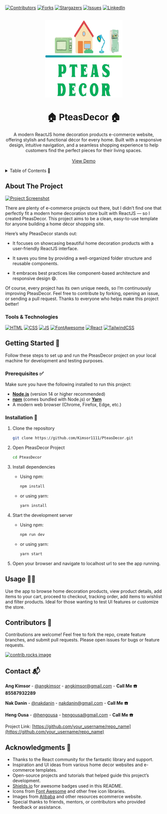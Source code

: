 [![Contributors][contributors-shield]][contributors-url]
[![Forks][forks-shield]][forks-url]
[![Stargazers][stars-shield]][stars-url]
[![Issues][issues-shield]][issues-url]
[![LinkedIn][linkedin-shield]][linkedin-url]

<!-- PROJECT LOGO -->
<br />
<div align="center">
  <a href="https://github.com/Kimsor1111/PteasDecor">
    <img src="src/assets/Logo/PteasDecor.png" alt="Logo" width="250" height="250">
  </a>

  <h1 align="center">🏠 PteasDecor 🏠</h1>

  <p align="center">
    A modern ReactJS home decoration products e-commerce website, offering stylish and functional décor for every home.
    Built with a responsive design, intuitive navigation, and a seamless shopping experience to help customers find the perfect pieces for their living spaces.
    <br />
    <br />
    <a href="https://github.com/Kimsor1111/PteasDecor">View Demo</a>
  </p>
</div>

<!-- TABLE OF CONTENTS -->
<details>
  <summary>Table of Contents 📑</summary> 
  <ol>
    <li>
      <a href="#about-the-project">About The Project</a> 📖
      <ul>
        <li><a href="#built-with">Built With 🛠️</a></li>
      </ul>
    </li>
    <li>
      <a href="#getting-started">Getting Started 🚀</a>
      <ul>
        <li><a href="#prerequisites">Prerequisites ✅</a></li>
        <li><a href="#installation">Installation 💾</a></li>
      </ul>
    </li>
    <li><a href="#usage">Usage 🧑‍💻</a></li>
    <li><a href="#roadmap">Roadmap 🛤️</a></li>
    <li><a href="#contributing">Contributing 🤝</a></li>
    <li><a href="#license">License 📜</a></li>
    <li><a href="#contact">Contact 📬</a></li>
    <li><a href="#acknowledgments">Acknowledgments 🙏</a></li>
  </ol>
</details>




<!-- ABOUT THE PROJECT -->
<p id="about-the-project">
</p>

## About The Project
[![Project Screenshot][project-screenshot]](https://example.com)

  There are plenty of e-commerce projects out there, but I didn’t find one that perfectly fit a modern home decoration store built with ReactJS — so I created PteasDecor. This project aims to be a clean, easy-to-use template for anyone building a home décor shopping site.

Here’s why PteasDecor stands out:

  * It focuses on showcasing beautiful home decoration products with a user-friendly ReactJS interface.

  * It saves you time by providing a well-organized folder structure and reusable components.

  * It embraces best practices like component-based architecture and responsive design 😄.

Of course, every project has its own unique needs, so I’m continuously improving PteasDecor. Feel free to contribute by forking, opening an issue, or sending a pull request. Thanks to everyone who helps make this project better!


<p id="built-with">
</p>

### Tools & Technologies

[![HTML][HTML]][HTML-url]
[![CSS][CSS]][CSS-url]
[![JS][JS]][JS-url]
[![FontAwesome][FontAwesome]][FontAwesome-url]
[![React][React.js]][React-url]
[![TailwindCSS][TailwindCSS]][TailwindCSS-url]


<!-- GETTING STARTED -->
## Getting Started 🚀

Follow these steps to set up and run the PteasDecor project on your local machine for development and testing purposes.

### Prerequisites ✅

Make sure you have the following installed to run this project:

  * **[Node.js](https://nodejs.org/)** (version 14 or higher recommended)  
  * **[npm](https://www.npmjs.com/)** (comes bundled with Node.js) or **[Yarn](https://yarnpkg.com/)**  
  * A modern web browser (Chrome, Firefox, Edge, etc.)

### Installation 💾

1. Clone the repository
   
   ```sh
   git clone https://github.com/Kimsor1111/PteasDecor.git
   ```
2. Open PteasDecor Project
   
   ```sh
   cd PteasDecor
   ```
3. Install dependencies

    * Using npm:
     
       ```sh
       npm install
       ```
     
    * or using yarn:
     
       ```sh
       yarn install
       ```
4. Start the development server

    * Using npm:
  
       ```sh
       npm run dev
       ```
     
    * or using yarn:
  
       ```sh
       yarn start
       ```
     
5. Open your browser and navigate to localhost url to see the app running.

<!-- USAGE EXAMPLES -->
## Usage 🧑‍💻

Use the app to browse home decoration products, view product details, add items to your cart, proceed to checkout, tracking order, add items to wishlist and filter products. Ideal for those wanting to test UI features or customize the store.

<!-- CONTRIBUTORS -->

## Contributors 🤝
Contributions are welcome! Feel free to fork the repo, create feature branches, and submit pull requests. Please open issues for bugs or feature requests.

<a href="https://github.com/Kimsor1111/PteasDecor/graphs/contributors">
  <img src="https://contrib.rocks/image?repo=Kimsor1111/PteasDecor" alt="contrib.rocks image" />
</a>

<!-- CONTACT -->
## Contact 📬

**Ang Kimsor** - [@angkimsor](https://angkimsor) - [angkimsor@gmail.com](mailto:angkimsor@gmail.com) - **Call Me ☎️ 85587932289**


**Nak Danin** - [@nakdanin](https://nakdanin) - [nakdanin@gmail.com](mailto:nakdanin@gmail.com) - **Call Me ☎️**


**Heng Ousa** - [@hengousa](https://hengousa) - [hengousa@gmail.com](mailto:hengousa@gmail.com) - **Call Me ☎️**

Project Link: [https://github.com/your_username/repo_name](https://github.com/your_username/repo_name)



<!-- ACKNOWLEDGMENTS -->
## Acknowledgments 🙏

* Thanks to the React community for the fantastic library and support.  
* Inspiration and UI ideas from various home decor websites and e-commerce templates.  
* Open-source projects and tutorials that helped guide this project’s development.  
* [Shields.io](https://shields.io/) for awesome badges used in this README.  
* Icons from [Font Awesome](https://fontawesome.com/) and other free icon libraries.
* Images from [Alibaba](https://www.alibaba.com/) and other resources ecommerce website.
* Special thanks to friends, mentors, or contributors who provided feedback or assistance.












<!-- MARKDOWN LINKS & IMAGES -->
[contributors-shield]: https://img.shields.io/github/contributors/Kimsor1111/PteasDecor.svg?style=for-the-badge
[contributors-url]: https://github.com/Kimsor1111/PteasDecor/graphs/contributors
[forks-shield]: https://img.shields.io/github/forks/Kimsor1111/PteasDecor.svg?style=for-the-badge
[forks-url]: https://github.com/othneildrew/Best-README-Template/network/members
[stars-shield]: https://img.shields.io/github/stars/Kimsor1111/PteasDecor.svg?style=for-the-badge
[stars-url]: https://github.com/othneildrew/Best-README-Template/stargazers
[issues-shield]: https://img.shields.io/github/issues/Kimsor1111/PteasDecor.svg?style=for-the-badge
[issues-url]: https://github.com/othneildrew/Best-README-Template/issues
[linkedin-shield]: https://img.shields.io/badge/-LinkedIn-black.svg?style=for-the-badge&logo=linkedin&colorB=555
[linkedin-url]: https://linkedin.com/in/othneildrew
[project-screenshot]: images/screenshot.png
[HTML]: https://img.shields.io/badge/HTML-20232A?style=for-the-badge&logo=html5&logoColor=E34F26
[HTML-url]: https://www.w3schools.com/html/
[CSS]: https://img.shields.io/badge/CSS-20232A?style=for-the-badge&logo=css&logoColor=1572B6
[CSS-url]: https://www.w3schools.com/css/
[JS]: https://img.shields.io/badge/javascript-20232A?style=for-the-badge&logo=javascript&logoColor=F7DF1E
[JS-url]: https://www.w3schools.com/js/
[FontAwesome]: https://img.shields.io/badge/FontAwesome-20232A?style=for-the-badge&logo=font-awesome&logoColor=#538DD7
[FontAwesome-url]: https://fontawesome.com/
[TailwindCSS]: https://img.shields.io/badge/Tailwind_CSS-20232A?style=for-the-badge&logo=tailwind-css&logoColor=38B2AC
[TailwindCSS-url]: https://tailwindcss.com/
[React.js]: https://img.shields.io/badge/React-20232A?style=for-the-badge&logo=react&logoColor=61DAFB
[React-url]: https://reactjs.org/


















